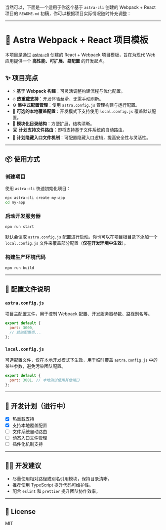 当然可以，下面是一个适用于你这个基于 `astra-cli` 创建的 Webpack + React 项目的 `README.md` 初稿，你可以根据项目实际情况随时补充调整：

---

# 🚀 Astra Webpack + React 项目模板

本项目是通过 [astra-cli](https://github.com/your-org/astra-cli) 创建的 React + Webpack 项目模板，旨在为现代 Web 应用提供一个 **高性能、可扩展、易配置** 的开发起点。

## ✨ 项目亮点

* ⚡️ **基于 Webpack 构建**：可灵活调整构建流程与优化配置。
* 🔥 **热重载支持**：开发体验丝滑，无需手动刷新。
* ⚙️ **集中式配置管理**：使用 `astra.config.js` 管理构建与运行配置。
* 🧩 **可选的本地覆盖配置**：开发模式下支持使用 `local.config.js` 覆盖默认配置。
* 📁 **模块化目录结构**：方便扩展，结构清晰。
* 🛣️ **计划支持文件路由**：即将支持基于文件系统的自动路由。
* 🧙 **计划隐藏入口文件机制**：可配置隐藏入口逻辑，提高安全性与灵活性。

---

## 📦 使用方式

### 创建项目

使用 `astra-cli` 快速初始化项目：

```bash
npx astra-cli create my-app
cd my-app
```

### 启动开发服务器

```bash
npm run start
```

默认会读取 `astra.config.js` 配置进行启动。你也可以在项目根目录下添加一个 `local.config.js` 文件来覆盖部分配置（**仅在开发环境中生效**）。

### 构建生产环境代码

```bash
npm run build
```

---

## 📁 配置文件说明

### `astra.config.js`

项目主配置文件，用于控制 Webpack 配置、开发服务器参数、路径别名等。

```js
export default {
  port: 3000,
  // 其他配置项...
};
```

### `local.config.js`

可选配置文件，仅在本地开发模式下生效，用于临时覆盖 `astra.config.js` 中的某些参数，避免污染团队配置。

```js
export default {
  port: 3001, // 本地测试使用其他端口
};
```

---

## 📌 开发计划（进行中）

* [x] 热重载支持
* [x] 支持本地覆盖配置
* [ ] 文件系统自动路由
* [ ] 动态入口文件管理
* [ ] 插件化机制支持

---

## 🧑‍💻 开发建议

* 尽量使用相对路径或别名引用模块，保持目录清晰。
* 推荐使用 TypeScript 提升代码可维护性。
* 配合 `eslint` 和 `prettier` 提升团队协作效率。

---

## 📄 License

MIT

